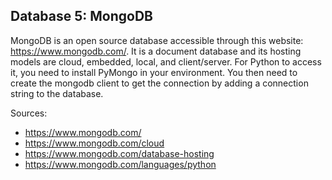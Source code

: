 ## Database 5: MongoDB

MongoDB is an open source database accessible through this website: https://www.mongodb.com/. It is a document database and its hosting models are cloud, embedded, local, and client/server. For Python to access it, you need to install PyMongo in your environment. You then need to create the mongodb client to get the connection by adding a connection string to the database.

Sources:
* https://www.mongodb.com/
* https://www.mongodb.com/cloud
* https://www.mongodb.com/database-hosting
* https://www.mongodb.com/languages/python